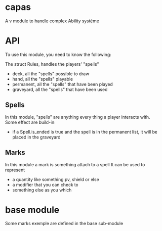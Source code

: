 # capas
A v module to handle complex Ability système


# API
To use this module, you need to know the following:

The struct Rules, handles the players' "spells"
- deck, all the "spells" possible to draw
- hand, all the "spells" playable
- permanent, all the "spells" that have been played
- graveyard, all the "spells" that have been used

## Spells

In this module, "spells" are anything every thing a player interacts with.  
Some effect are build-in
- if a Spell.is_ended is true and the spell is in the permanent list, it will be placed in the graveyard


## Marks

In this module a mark is something attach to a spell
It can be used to represent 
- a quantity like something pv, shield or else
- a modifier that you can check to
- something else as you which

# base module
Some marks exemple are defined in the base sub-module
